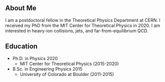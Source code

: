 ## About Me

I am a postdoctoral fellow in the Theoretical Physics Department at CERN. I received my PhD from the MIT Center for Theoretical Physics in 2020.
I am interested in heavy-ion collisions, jets, and far-from-equilibrium QCD.

## Education

- Ph.D. in Physics 2020
  * MIT Center for Theoretical Physics (2015-2020)
- B.Sc. in Engineering Physics 2015
  * University of Colorado at Boulder (2011-2015)
